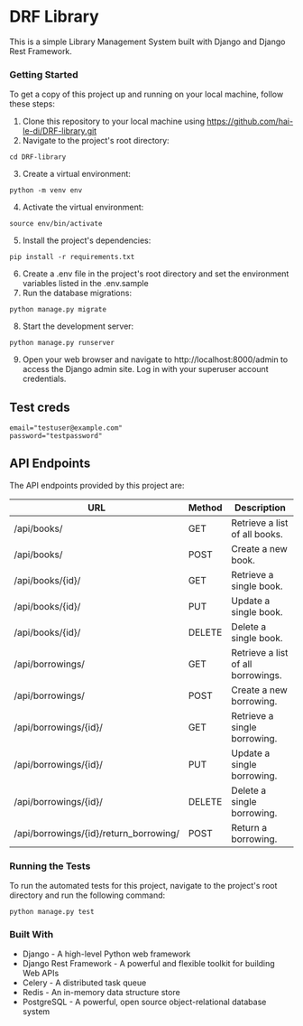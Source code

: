 # DRF Library

This is a simple Library Management System built with Django and Django Rest Framework.

### Getting Started

To get a copy of this project up and running on your local machine, follow these steps:

1. Clone this repository to your local machine using https://github.com/hai-le-di/DRF-library.git
2. Navigate to the project's root directory:
```
cd DRF-library
```
3. Create a virtual environment:
```
python -m venv env
```
4. Activate the virtual environment:
```
source env/bin/activate
```
5. Install the project's dependencies:
```
pip install -r requirements.txt
```
6. Create a .env file in the project's root directory and set the environment variables listed in the .env.sample
7. Run the database migrations:
```
python manage.py migrate
```
8. Start the development server:
```
python manage.py runserver
```
9. Open your web browser and navigate to http://localhost:8000/admin to access the Django admin site. Log in with your superuser account credentials.

## Test creds
```
email="testuser@example.com"
password="testpassword"
```

## API Endpoints

The API endpoints provided by this project are:

| URL                            | Method | Description                           |
| ------------------------------| ------ | ------------------------------------- |
| /api/books/                    | GET    | Retrieve a list of all books.         |
| /api/books/                    | POST   | Create a new book.                    |
| /api/books/{id}/               | GET    | Retrieve a single book.               |
| /api/books/{id}/               | PUT    | Update a single book.                 |
| /api/books/{id}/               | DELETE | Delete a single book.                 |
| /api/borrowings/               | GET    | Retrieve a list of all borrowings.    |
| /api/borrowings/               | POST   | Create a new borrowing.               |
| /api/borrowings/{id}/          | GET    | Retrieve a single borrowing.          |
| /api/borrowings/{id}/          | PUT    | Update a single borrowing.            |
| /api/borrowings/{id}/          | DELETE | Delete a single borrowing.            |
| /api/borrowings/{id}/return_borrowing/ | POST | Return a borrowing.            |

### Running the Tests

To run the automated tests for this project, navigate to the project's root directory and run the following command:
```
python manage.py test
```

### Built With
* Django - A high-level Python web framework
* Django Rest Framework - A powerful and flexible toolkit for building Web APIs
* Celery - A distributed task queue
* Redis - An in-memory data structure store
* PostgreSQL - A powerful, open source object-relational database system